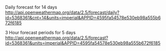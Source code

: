 Daily forecast for 14 days
http://api.openweathermap.org/data/2.5/forecast/daily?id=5368361&cnt=14&units=imperial&APPID=4595fa54578e530eb98a555b672f6185

3 Hour forecast periods for 5 days
http://api.openweathermap.org/data/2.5/forecast?id=5368361&units=imperial&APPID=4595fa54578e530eb98a555b672f6185